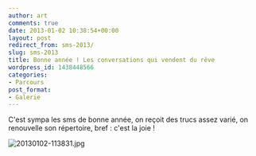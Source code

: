 ```yaml
---
author: art
comments: true
date: 2013-01-02 10:38:54+00:00
layout: post
redirect_from: sms-2013/
slug: sms-2013
title: Bonne année ! Les conversations qui vendent du rêve
wordpress_id: 1438448566
categories:
- Parcours
post_format:
- Galerie
---
```


C'est sympa les sms de bonne année, on reçoit des trucs assez varié, on renouvelle son répertoire, bref : c'est la joie !


<img alt="20130102-113831.jpg" data-src="https://static.irz.fr/2013/01/20130102-113831.jpg" src="https://static.irz.fr/thumb.php?size=<100&crop=0&src=https://static.irz.fr/2013/01/20130102-113831.jpg" />
